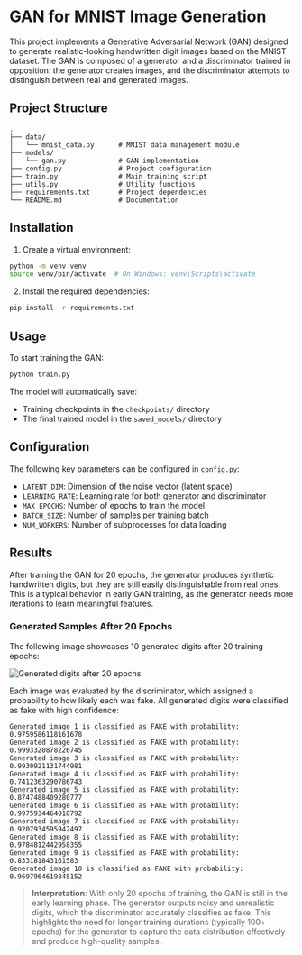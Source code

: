 # GAN for MNIST Image Generation

This project implements a Generative Adversarial Network (GAN) designed to generate realistic-looking handwritten digit images based on the MNIST dataset. The GAN is composed of a generator and a discriminator trained in opposition: the generator creates images, and the discriminator attempts to distinguish between real and generated images.

## Project Structure

```
.
├── data/
│   └── mnist_data.py      # MNIST data management module
├── models/
│   └── gan.py             # GAN implementation
├── config.py              # Project configuration
├── train.py               # Main training script
├── utils.py               # Utility functions
├── requirements.txt       # Project dependencies
└── README.md              # Documentation
```

## Installation

1. Create a virtual environment:
```bash
python -m venv venv
source venv/bin/activate  # On Windows: venv\Scripts\activate
```

2. Install the required dependencies:
```bash
pip install -r requirements.txt
```

## Usage

To start training the GAN:
```bash
python train.py
```

The model will automatically save:
- Training checkpoints in the `checkpoints/` directory
- The final trained model in the `saved_models/` directory

## Configuration

The following key parameters can be configured in `config.py`:
- `LATENT_DIM`: Dimension of the noise vector (latent space)
- `LEARNING_RATE`: Learning rate for both generator and discriminator
- `MAX_EPOCHS`: Number of epochs to train the model
- `BATCH_SIZE`: Number of samples per training batch
- `NUM_WORKERS`: Number of subprocesses for data loading

## Results

After training the GAN for 20 epochs, the generator produces synthetic handwritten digits, but they are still easily distinguishable from real ones. This is a typical behavior in early GAN training, as the generator needs more iterations to learn meaningful features.

### Generated Samples After 20 Epochs

The following image showcases 10 generated digits after 20 training epochs:

![Generated digits after 20 epochs](./Capture_d’écran_2025-04-16_184700.jpg)

Each image was evaluated by the discriminator, which assigned a probability to how likely each was fake. All generated digits were classified as fake with high confidence:

```
Generated image 1 is classified as FAKE with probability: 0.9759586118161678
Generated image 2 is classified as FAKE with probability: 0.9993320878226745
Generated image 3 is classified as FAKE with probability: 0.9930921131744981
Generated image 4 is classified as FAKE with probability: 0.7412363290786743
Generated image 5 is classified as FAKE with probability: 0.8747488409280777
Generated image 6 is classified as FAKE with probability: 0.9975934464018792
Generated image 7 is classified as FAKE with probability: 0.9207934595942497
Generated image 8 is classified as FAKE with probability: 0.9784812442958355
Generated image 9 is classified as FAKE with probability: 0.833181843161583
Generated image 10 is classified as FAKE with probability: 0.9697964619845152
```

> **Interpretation**: With only 20 epochs of training, the GAN is still in the early learning phase. The generator outputs noisy and unrealistic digits, which the discriminator accurately classifies as fake. This highlights the need for longer training durations (typically 100+ epochs) for the generator to capture the data distribution effectively and produce high-quality samples.

